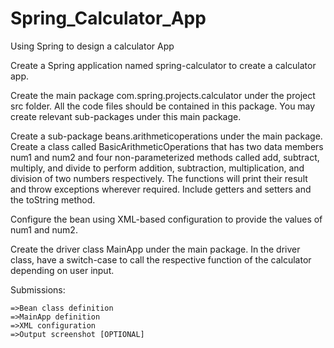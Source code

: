 # Spring_Calculator_App
Using Spring to design a calculator App

Create a Spring application named spring-calculator to create a calculator app.

Create the main package com.spring.projects.calculator under the project src folder. All the code files should be contained in this package. You may create relevant sub-packages under this main package.

Create a sub-package beans.arithmeticoperations under the main package. Create a class called BasicArithmeticOperations that has two data members num1 and num2 and four non-parameterized methods called add, subtract, multiply, and divide to perform addition, subtraction, multiplication, and division of two numbers respectively. The functions will print their result and throw exceptions wherever required. Include getters and setters and the toString method.

Configure the bean using XML-based configuration to provide the values of num1 and num2.

Create the driver class MainApp under the main package. In the driver class, have a switch-case to call the respective function of the calculator depending on user input.

Submissions:

    =>Bean class definition
    =>MainApp definition
    =>XML configuration
    =>Output screenshot [OPTIONAL]
